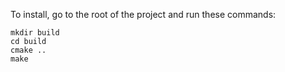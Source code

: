 To install, go to the root of the project and run these commands:
```
mkdir build
cd build
cmake ..
make
```
